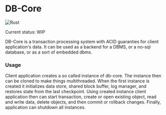 # DB-Core 

![Rust](https://github.com/stencillogic/db-core/workflows/Rust/badge.svg)

Current status: WIP

DB-Core is a transaction processing system with ACID guaranties for client application's data. 
It can be used as a backend for a DBMS, or a no-sql database, or as a sort of embedded dbms.


### Usage

Client application creates a so called instance of db-core. The instance then can be cloned to make things multithreaded.
When the first instance is created it initializes data store, shared block buffer, log manager, and restores state from the last checkpoint.
Using created instance client application then can start transaction, create or open existing object, read and write data, delete objects, and then commit or rollback changes.
Finally, application can shutdown all instances.
